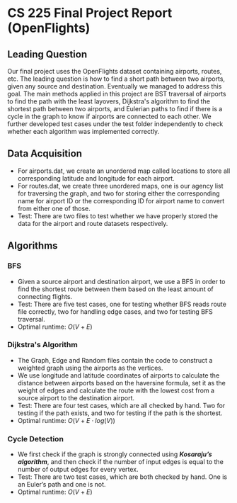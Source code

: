# CS 225 Final Project Report (OpenFlights)

## Leading Question

Our final project uses the OpenFlights dataset containing airports, routes, etc. The leading question is how to find a short path between two airports, given any source and destination. Eventually we managed to address this goal. The main methods applied in this project are BST traversal of airports to find the path with the least layovers, Dijkstra's algorithm to find the shortest path between two airports, and Eulerian paths to find if there is a cycle in the graph to know if airports are connected to each other. We further developed test cases under the test folder independently to check whether each algorithm was implemented correctly.

## Data Acquisition

- For airports.dat, we create an unordered map called locations to store all corresponding latitude and longitude for each airport.
- For routes.dat, we create three unordered maps, one is our agency list for traversing the graph, and two for storing either the corresponding name for airport ID or the corresponding ID for airport name to convert from either one of those.
- Test: There are two files to test whether we have properly stored the data for the airport and route datasets respectively.

## Algorithms

### BFS

- Given a source airport and destination airport, we use a BFS in order to find the shortest route between them based on the least amount of connecting flights.
- Test: There are five test cases, one for testing whether BFS reads route file correctly, two for handling edge cases, and two for testing BFS traversal.
- Optimal runtime: $O(V + E)$

### Dijkstra's Algorithm

- The Graph, Edge and Random files contain the code to construct a weighted graph using the airports as the vertices.
- We use longitude and latitude coordinates of airports to calculate the distance between airports based on the haversine formula, set it as the weight of edges and calculate the route with the lowest cost from a source airport to the destination airport.
- Test: There are four test cases, which are all checked by hand. Two for testing if the path exists, and two for testing if the path is the shortest.
- Optimal runtime: $O(V + E \cdot log(V))$

### Cycle Detection

- We first check if the graph is strongly connected using ***Kosaraju’s algorithm***, and then check if the number of input edges is equal to the number of output edges for every vertex.
- Test: There are two test cases, which are both checked by hand. One is an Euler’s path and one is not.
- Optimal runtime: $O(V + E)$
